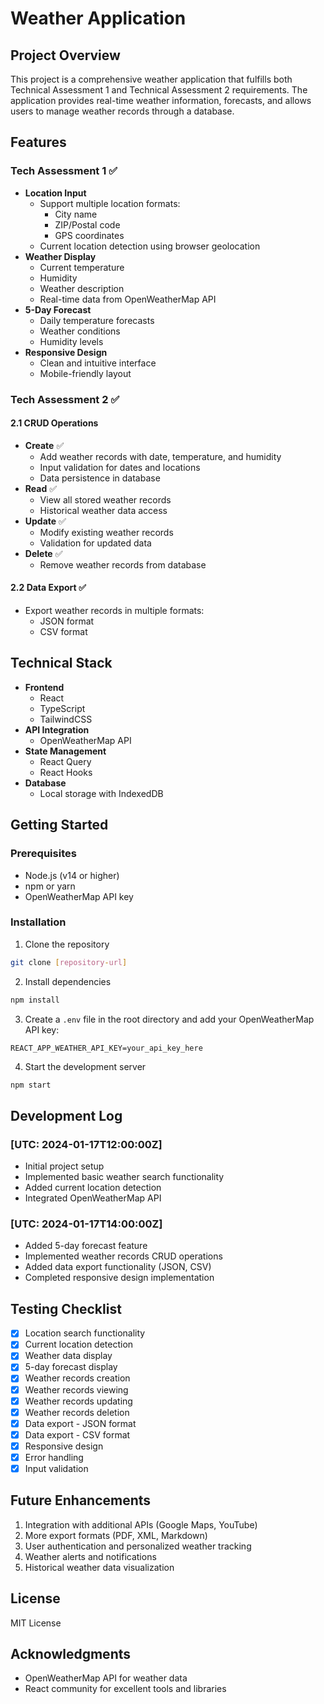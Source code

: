 # Weather Application

## Project Overview
This project is a comprehensive weather application that fulfills both Technical Assessment 1 and Technical Assessment 2 requirements. The application provides real-time weather information, forecasts, and allows users to manage weather records through a database.

## Features

### Tech Assessment 1 ✅
- **Location Input**
  - Support multiple location formats:
    - City name
    - ZIP/Postal code
    - GPS coordinates
  - Current location detection using browser geolocation
- **Weather Display**
  - Current temperature
  - Humidity
  - Weather description
  - Real-time data from OpenWeatherMap API
- **5-Day Forecast**
  - Daily temperature forecasts
  - Weather conditions
  - Humidity levels
- **Responsive Design**
  - Clean and intuitive interface
  - Mobile-friendly layout

### Tech Assessment 2 ✅

#### 2.1 CRUD Operations
- **Create** ✅
  - Add weather records with date, temperature, and humidity
  - Input validation for dates and locations
  - Data persistence in database
- **Read** ✅
  - View all stored weather records
  - Historical weather data access
- **Update** ✅
  - Modify existing weather records
  - Validation for updated data
- **Delete** ✅
  - Remove weather records from database

#### 2.2 Data Export ✅
- Export weather records in multiple formats:
  - JSON format
  - CSV format

## Technical Stack
- **Frontend**
  - React
  - TypeScript
  - TailwindCSS
- **API Integration**
  - OpenWeatherMap API
- **State Management**
  - React Query
  - React Hooks
- **Database**
  - Local storage with IndexedDB

## Getting Started

### Prerequisites
- Node.js (v14 or higher)
- npm or yarn
- OpenWeatherMap API key

### Installation
1. Clone the repository
```bash
git clone [repository-url]
```

2. Install dependencies
```bash
npm install
```

3. Create a `.env` file in the root directory and add your OpenWeatherMap API key:
```
REACT_APP_WEATHER_API_KEY=your_api_key_here
```

4. Start the development server
```bash
npm start
```

## Development Log

### [UTC: 2024-01-17T12:00:00Z]
- Initial project setup
- Implemented basic weather search functionality
- Added current location detection
- Integrated OpenWeatherMap API

### [UTC: 2024-01-17T14:00:00Z]
- Added 5-day forecast feature
- Implemented weather records CRUD operations
- Added data export functionality (JSON, CSV)
- Completed responsive design implementation

## Testing Checklist
- [x] Location search functionality
- [x] Current location detection
- [x] Weather data display
- [x] 5-day forecast display
- [x] Weather records creation
- [x] Weather records viewing
- [x] Weather records updating
- [x] Weather records deletion
- [x] Data export - JSON format
- [x] Data export - CSV format
- [x] Responsive design
- [x] Error handling
- [x] Input validation

## Future Enhancements
1. Integration with additional APIs (Google Maps, YouTube)
2. More export formats (PDF, XML, Markdown)
3. User authentication and personalized weather tracking
4. Weather alerts and notifications
5. Historical weather data visualization

## License
MIT License

## Acknowledgments
- OpenWeatherMap API for weather data
- React community for excellent tools and libraries 